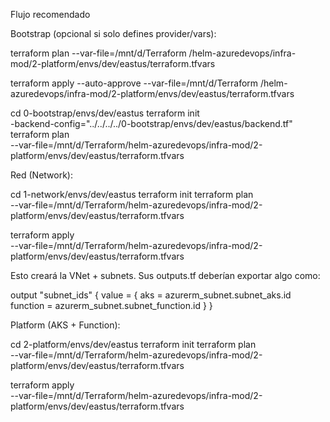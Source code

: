 Flujo recomendado

Bootstrap (opcional si solo defines provider/vars):

terraform plan   --var-file=/mnt/d/Terraform
/helm-azuredevops/infra-mod/2-platform/envs/dev/eastus/terraform.tfvars

terraform apply --auto-approve   --var-file=/mnt/d/Terraform
/helm-azuredevops/infra-mod/2-platform/envs/dev/eastus/terraform.tfvars

cd 0-bootstrap/envs/dev/eastus
terraform init  \
  -backend-config="../../../../0-bootstrap/envs/dev/eastus/backend.tf"
terraform plan \
  --var-file=/mnt/d/Terraform/helm-azuredevops/infra-mod/2-platform/envs/dev/eastus/terraform.tfvars


Red (Network):

cd 1-network/envs/dev/eastus
terraform init
terraform plan  \
  --var-file=/mnt/d/Terraform/helm-azuredevops/infra-mod/2-platform/envs/dev/eastus/terraform.tfvars

terraform apply  \
  --var-file=/mnt/d/Terraform/helm-azuredevops/infra-mod/2-platform/envs/dev/eastus/terraform.tfvars



Esto creará la VNet + subnets.
Sus outputs.tf deberían exportar algo como:

output "subnet_ids" {
  value = {
    aks      = azurerm_subnet.subnet_aks.id
    function = azurerm_subnet.subnet_function.id
  }
}


Platform (AKS + Function):

cd 2-platform/envs/dev/eastus
terraform init
terraform plan \
  --var-file=/mnt/d/Terraform/helm-azuredevops/infra-mod/2-platform/envs/dev/eastus/terraform.tfvars

terraform apply  \
  --var-file=/mnt/d/Terraform/helm-azuredevops/infra-mod/2-platform/envs/dev/eastus/terraform.tfvars
